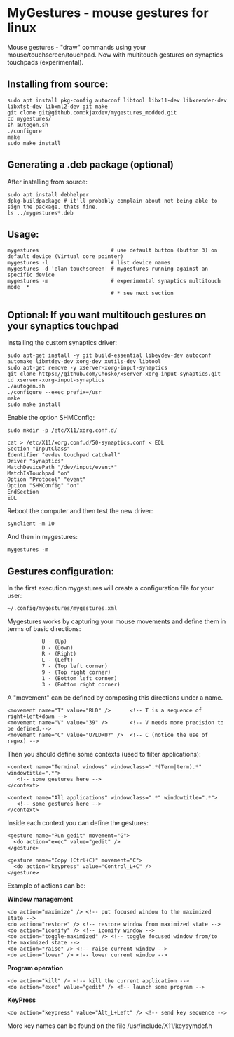 
MyGestures - mouse gestures for linux
=====================================

 Mouse gestures - "draw" commands using your mouse/touchscreen/touchpad.
 Now with multitouch gestures on synaptics touchpads (experimental).

  
Installing from source:
-----------------------

    sudo apt install pkg-config autoconf libtool libx11-dev libxrender-dev libxtst-dev libxml2-dev git make
    git clone git@github.com:kjaxdev/mygestures_modded.git
    cd mygestures/
    sh autogen.sh
    ./configure
    make
    sudo make install

Generating a .deb package (optional)
------------------------------------

  After installing from source:

    sudo apt install debhelper
    dpkg-buildpackage # it'll probably complain about not being able to sign the package. thats fine.
    ls ../mygestures*.deb

Usage:
------

    mygestures                       # use default button (button 3) on default device (Virtual core pointer)
    mygestures -l                    # list device names  
    mygestures -d 'elan touchscreen' # mygestures running against an specific device
    mygestures -m                    # experimental synaptics multitouch mode  *
                                     # * see next section

Optional: If you want multitouch gestures on your synaptics touchpad
--------------------------------------------------------------------

 Installing the custom synaptics driver:

    sudo apt-get install -y git build-essential libevdev-dev autoconf automake libmtdev-dev xorg-dev xutils-dev libtool
    sudo apt-get remove -y xserver-xorg-input-synaptics
    git clone https://github.com/Chosko/xserver-xorg-input-synaptics.git
    cd xserver-xorg-input-synaptics
    ./autogen.sh
    ./configure --exec_prefix=/usr
    make
    sudo make install

 Enable the option SHMConfig:

    sudo mkdir -p /etc/X11/xorg.conf.d/

    cat > /etc/X11/xorg.conf.d/50-synaptics.conf < EOL
    Section "InputClass"
    Identifier "evdev touchpad catchall"
    Driver "synaptics"
    MatchDevicePath "/dev/input/event*"
    MatchIsTouchpad "on"
    Option "Protocol" "event"
    Option "SHMConfig" "on"
    EndSection
    EOL

 Reboot the computer and then test the new driver:

    synclient -m 10

 And then in mygestures:

    mygestures -m

Gestures configuration:
-----------------------

  In the first execution mygestures will create a configuration file for your user:

    ~/.config/mygestures/mygestures.xml

  Mygestures works by capturing your mouse movements and define them in terms of basic directions:
  
               U - (Up)
               D - (Down)
               R - (Right)
               L - (Left)
               7 - (Top left corner)
               9 - (Top right corner)
               1 - (Bottom left corner)
               3 - (Bottom right corner)

  A "movement" can be defined by composing this directions under a name.
  
    <movement name="T" value="RLD" />      <!-- T is a sequence of right+left+down -->
    <movement name="V" value="39" />       <!-- V needs more precision to be defined.-->
    <movement name="C" value="U?LDRU?" />  <!-- C (notice the use of regex) -->

  Then you should define some contexts (used to filter applications):
    
    <context name="Terminal windows" windowclass=".*(Term|term).*" windowtitle=".*">
       <!-- some gestures here -->
    </context>
    
    <context name="All applications" windowclass=".*" windowtitle=".*">
       <!-- some gestures here -->
    </context>

   Inside each context you can define the gestures:

    <gesture name="Run gedit" movement="G">
      <do action="exec" value="gedit" />
    </gesture>
    
    <gesture name="Copy (Ctrl+C)" movement="C">
      <do action="keypress" value="Control_L+C" />
    </gesture>
        
   Example of actions can be:
        
 __Window management__
           
    <do action="maximize" /> <!-- put focused window to the maximized state -->
    <do action="restore" /> <!-- restore window from maximized state -->
    <do action="iconify" /> <!-- iconify window -->
    <do action="toggle-maximized" /> <!-- toggle focused window from/to the maximized state -->
    <do action="raise" /> <!-- raise current window -->
    <do action="lower" /> <!-- lower current window -->
            
 __Program operation__
           
    <do action="kill" /> <!-- kill the current application -->
    <do action="exec" value="gedit" /> <!-- launch some program -->
    
 __KeyPress__

    <do action="keypress" value="Alt_L+Left" /> <!-- send key sequence -->

   More key names can be found on the file /usr/include/X11/keysymdef.h
